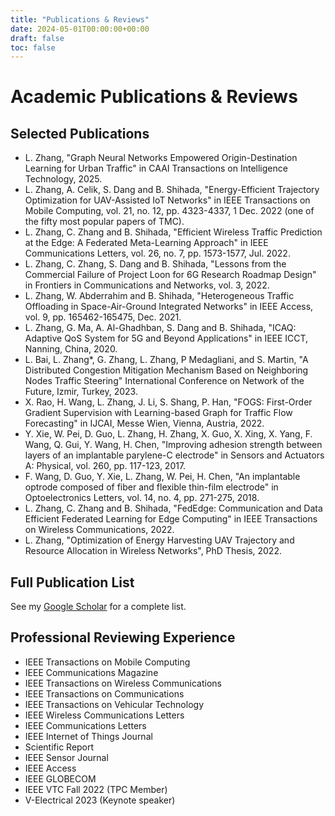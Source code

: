```yaml
---
title: "Publications & Reviews"
date: 2024-05-01T00:00:00+00:00
draft: false
toc: false
---
```


# Academic Publications & Reviews

## Selected Publications

- L. Zhang, "Graph Neural Networks Empowered Origin-Destination Learning for Urban Traffic" in CAAI Transactions on Intelligence Technology, 2025.
- L. Zhang, A. Celik, S. Dang and B. Shihada, "Energy-Efficient Trajectory Optimization for UAV-Assisted IoT Networks" in IEEE Transactions on Mobile Computing, vol. 21, no. 12, pp. 4323-4337, 1 Dec. 2022 (one of the fifty most popular papers of TMC).
- L. Zhang, C. Zhang and B. Shihada, "Efficient Wireless Traffic Prediction at the Edge: A Federated Meta-Learning Approach" in IEEE Communications Letters, vol. 26, no. 7, pp. 1573-1577, Jul. 2022.
- L. Zhang, C. Zhang, S. Dang and B. Shihada, "Lessons from the Commercial Failure of Project Loon for 6G Research Roadmap Design" in Frontiers in Communications and Networks, vol. 3, 2022.
- L. Zhang, W. Abderrahim and B. Shihada, "Heterogeneous Traffic Offloading in Space-Air-Ground Integrated Networks" in IEEE Access, vol. 9, pp. 165462-165475, Dec. 2021.
- L. Zhang, G. Ma, A. Al-Ghadhban, S. Dang and B. Shihada, "ICAQ: Adaptive QoS System for 5G and Beyond Applications" in IEEE ICCT, Nanning, China, 2020.
- L. Bai, L. Zhang*, G. Zhang, L. Zhang, P Medagliani, and S. Martin, "A Distributed Congestion Mitigation Mechanism Based on Neighboring Nodes Traffic Steering" International Conference on Network of the Future, Izmir, Turkey, 2023.
- X. Rao, H. Wang, L. Zhang, J. Li, S. Shang, P. Han, "FOGS: First-Order Gradient Supervision with Learning-based Graph for Traffic Flow Forecasting" in IJCAI, Messe Wien, Vienna, Austria, 2022.
- Y. Xie, W. Pei, D. Guo, L. Zhang, H. Zhang, X. Guo, X. Xing, X. Yang, F. Wang, Q. Gui, Y. Wang, H. Chen, "Improving adhesion strength between layers of an implantable parylene-C electrode" in Sensors and Actuators A: Physical, vol. 260, pp. 117-123, 2017.
- F. Wang, D. Guo, Y. Xie, L. Zhang, W. Pei, H. Chen, "An implantable optrode composed of fiber and flexible thin-film electrode" in Optoelectronics Letters, vol. 14, no. 4, pp. 271-275, 2018.
- L. Zhang, C. Zhang and B. Shihada, "FedEdge: Communication and Data Efficient Federated Learning for Edge Computing" in IEEE Transactions on Wireless Communications, 2022.
- L. Zhang, "Optimization of Energy Harvesting UAV Trajectory and Resource Allocation in Wireless Networks", PhD Thesis, 2022.

## Full Publication List

See my [Google Scholar](https://scholar.google.com/citations?user=3tjnwCEAAAAJ&hl=en) for a complete list.

## Professional Reviewing Experience

- IEEE Transactions on Mobile Computing
- IEEE Communications Magazine
- IEEE Transactions on Wireless Communications
- IEEE Transactions on Communications
- IEEE Transactions on Vehicular Technology
- IEEE Wireless Communications Letters
- IEEE Communications Letters
- IEEE Internet of Things Journal
- Scientific Report
- IEEE Sensor Journal
- IEEE Access
- IEEE GLOBECOM
- IEEE VTC Fall 2022 (TPC Member)
- V-Electrical 2023 (Keynote speaker)